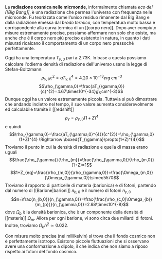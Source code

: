 La **radiazione cosmica nelle microonde**, informalmente chiamata *eco del [[Big Bang]]*, è una radiazione che permea l'universo con frequenza nelle microonde. Fu teorizzata come l'unico residuo rimanente dal Big Bang e dalla radiazione emessa dal *brodo termico*, con temperatura molto bassa e corrispondente alla curva termica di un [[corpo nero]]. Dopo aver compiuto misure estremamente precise, possiamo affermare non solo che esiste, ma anche che è il corpo nero più preciso esistente in natura, in quanto i dati misurati ricalcano il comportamento di un corpo nero pressoché perfettamente.

Oggi ha una temperatura $T_{\gamma,0}$ pari a 2.73K. In base a questa possiamo calcolare l'odierna densità di radiazione dell'universo usano la legge di Stefan-Boltzmann
$$\rho_{\gamma,0}c^{2}=aT_{\gamma,0}^{4}=4.20\times10^{-13}erg\;cm^{-3}$$
$$\rho_{\gamma,0}=\frac{aT_{\gamma,0}}{c}^{2}=4.67\times10^{-34}g\;cm^{-3}$$
Dunque oggi ha un valore estremamente piccola. Tuttavia si può dimostrare che andando indietro nel tempo, il suo valore aumenta considerevolmente ed calcolabile tramite il [[redshift]]
$$\rho_\gamma=\rho_{\gamma,0}(1+Z)^{4}$$
e quindi
$$\rho_{\gamma,0}=\frac{aT_{\gamma,0}^{4}}{c^{2}}=\rho_{\gamma,0}(1+Z)^{4} \Rightarrow \boxed{T_{\gamma}\propto(1+Z)^{4}}$$
Troviamo il punto in cui la densità di radiazione e quella di massa erano uguali
$$\frac{\rho_{\gamma}}{\rho_{m}}=\frac{\rho_{\gamma,0}}{\rho_{m,0}}(1+Z)=1$$
$$1+Z_{eq}=\frac{\rho_{m,0}}{\rho_{\gamma,0}}=\frac{\Omega_{m,0}}{\Omega_{\gamma,0}}\simeq5570$$
Troviamo il rapporto di particelle di materia (barionica) e di fotoni, partendo dal numero di [[Barione|barioni]] $n_{b,0}$ e il numero di fotoni $n_{\gamma,0}$
$$n=\frac{n_{b,0}}{n_{\gamma,0}}=\frac{\frac{\rho_{c,0}\Omega_{b}}{m_{p}}}{n_{\gamma,0}}=2.68\times10^{-8}$$
dove $\Omega_{b}$ è la densità barionica, che è un componente della densità di [[materia]] $\Omega_{m}$. Allora per ogni barione, vi sono circa due miliardi di fotoni. Inoltre, troviamo $\Omega_{b}h^{2}\simeq0.022$.

Con misure molto precise (nei millikelvin) si trova che il fondo cosmico non è perfettamente isotropo. Esistono piccole fluttuazioni che si osservano avere una conformazione a dipolo, il che indica che non siamo a riposo rispetto ai fotoni del fondo cosmico.